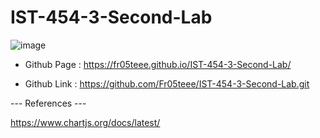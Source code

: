 # IST-454-3-Second-Lab

![image](https://github.com/user-attachments/assets/7c3a12b6-c604-49db-b66e-98d00c86e888)


- Github Page : https://fr05teee.github.io/IST-454-3-Second-Lab/

- Github Link : https://github.com/Fr05teee/IST-454-3-Second-Lab.git

--- References ---

https://www.chartjs.org/docs/latest/
